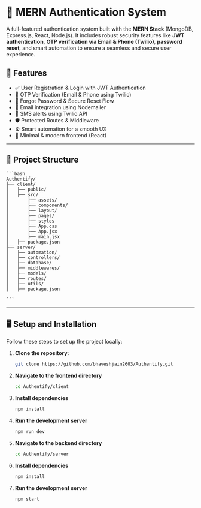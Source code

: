 # 🔐 MERN Authentication System

A full-featured authentication system built with the **MERN Stack** (MongoDB, Express.js, React, Node.js). It includes robust security features like **JWT authentication**, **OTP verification via Email & Phone (Twilio)**, **password reset**, and smart automation to ensure a seamless and secure user experience.

## 🚀 Features

- ✅ User Registration & Login with JWT Authentication
- 🔐 OTP Verification (Email & Phone using Twilio)
- 🔁 Forgot Password & Secure Reset Flow
- 📧 Email integration using Nodemailer
- 📱 SMS alerts using Twilio API
- 🛡️ Protected Routes & Middleware
- ⚙️ Smart automation for a smooth UX
- 🎨 Minimal & modern frontend (React)

---

## 📁 Project Structure
    ```bash
    Authentify/
    ├── client/
    │   ├── public/
    │   ├── src/
    │       ├── assets/
    │       ├── components/
    │       ├── layout/
    │       ├── pages/
    │       ├── styles
    │       ├── App.css
    │       ├── App.jsx
    │       ├── main.jsx
    │   ├── package.json
    ├── server/
    │   ├── automation/
    │   ├── controllers/
    │   ├── database/
    │   ├── middlewares/
    │   ├── models/
    │   ├── routes/
    │   ├── utils/
    │   ├── package.json

    ```
---

## 🖥️ **Setup and Installation**

Follow these steps to set up the project locally:

1. **Clone the repository:**
   ```bash
   git clone https://github.com/bhaveshjain2603/Authentify.git

2. **Navigate to the frontend directory**
   ```bash
   cd Authentify/client

3. **Install dependencies**
   ```bash
   npm install

4. **Run the development server**
   ```bash
   npm run dev 

5. **Navigate to the backend directory**
   ```bash
   cd Authentify/server

6. **Install dependencies**
   ```bash
   npm install

7. **Run the development server**
   ```bash
   npm start 

